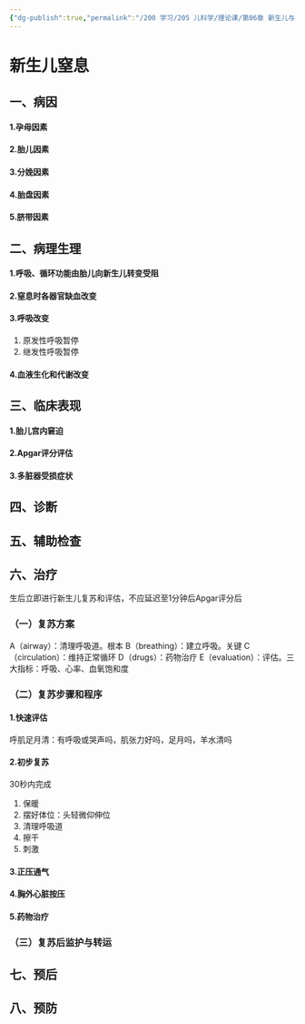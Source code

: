 ```yaml
---
{"dg-publish":true,"permalink":"/200 学习/205 儿科学/理论课/第06章 新生儿与新生儿疾病/第4节 新生儿窒息/新生儿窒息/","title":"新生儿窒息","created":"2024-09-04T10:53:20.000+08:00","updated":"2024-09-04T14:14:31.000+08:00"}
---
```


# 新生儿窒息
## 一、病因
#### 1.孕母因素
#### 2.胎儿因素
#### 3.分娩因素
#### 4.胎盘因素
#### 5.脐带因素
## 二、病理生理
#### 1.呼吸、循环功能由胎儿向新生儿转变受阻
#### 2.窒息时各器官缺血改变
#### 3.呼吸改变
1. 原发性呼吸暂停
2. 继发性呼吸暂停
#### 4.血液生化和代谢改变
## 三、临床表现
#### 1.胎儿宫内窘迫
#### 2.Apgar评分评估
#### 3.多脏器受损症状
## 四、诊断
## 五、辅助检查
## 六、治疗
生后立即进行新生儿复苏和评估，不应延迟至1分钟后Apgar评分后
### （一）复苏方案 
A（airway）：清理呼吸道。根本
B（breathing）：建立呼吸。关键
C（circulation）：维持正常循环
D（drugs）：药物治疗
E（evaluation）：评估。三大指标：呼吸、心率、血氧饱和度
### （二）复苏步骤和程序
#### 1.快速评估
呼肌足月清：有呼吸或哭声吗，肌张力好吗，足月吗，羊水清吗
#### 2.初步复苏
30秒内完成
1. 保暖
2. 摆好体位：头轻微仰伸位
3. 清理呼吸道
4. 擦干
5. 刺激
####  3.正压通气
#### 4.胸外心脏按压
#### 5.药物治疗
### （三）复苏后监护与转运
## 七、预后
## 八、预防